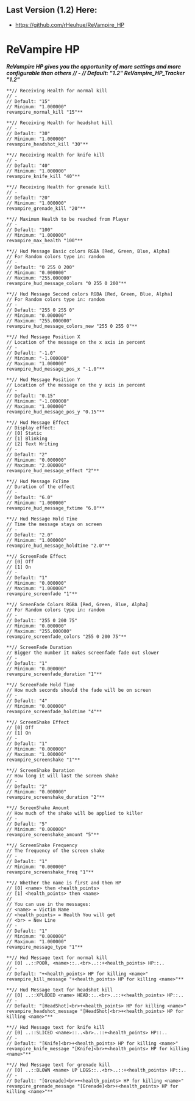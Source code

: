 ## Last Version (1.2) Here:
- https://github.com/rHeuhue/ReVampire_HP

# ReVampire HP

***ReVampire HP gives you the opportunity of more settings and more configurable than others***
 ***// -
	// Default: "1.2"
	ReVampire_HP_Tracker "1.2"***

	**// Receiving Health for normal kill
	// -
	// Default: "15"
	// Minimum: "1.000000"
	revampire_normal_kill "15"**

	**// Receiving Health for headshot kill
	// -
	// Default: "30"
	// Minimum: "1.000000"
	revampire_headshot_kill "30"**

	**// Receiving Health for knife kill
	// -
	// Default: "40"
	// Minimum: "1.000000"
	revampire_knife_kill "40"**

	**// Receiving Health for grenade kill
	// -
	// Default: "20"
	// Minimum: "1.000000"
	revampire_grenade_kill "20"**

	**// Maximum Health to be reached from Player
	// -
	// Default: "100"
	// Minimum: "1.000000"
	revampire_max_health "100"**

	**// Hud Message Basic colors RGBA [Red, Green, Blue, Alpha]
	// For Random colors type in: random
	// -
	// Default: "0 255 0 200"
	// Minimum: "0.000000"
	// Maximum: "255.000000"
	revampire_hud_message_colors "0 255 0 200"**

	**// Hud Message Second colors RGBA [Red, Green, Blue, Alpha]
	// For Random colors type in: random
	// -
	// Default: "255 0 255 0"
	// Minimum: "0.000000"
	// Maximum: "255.000000"
	revampire_hud_message_colors_new "255 0 255 0"**

	**// Hud Message Position X
	// Location of the message on the x axis in percent
	// -
	// Default: "-1.0"
	// Minimum: "-1.000000"
	// Maximum: "1.000000"
	revampire_hud_message_pos_x "-1.0"**

	**// Hud Message Position Y
	// Location of the message on the y axis in percent
	// -
	// Default: "0.15"
	// Minimum: "-1.000000"
	// Maximum: "1.000000"
	revampire_hud_message_pos_y "0.15"**

	**// Hud Message Effect
	// Display effect:
	// [0] Static
	// [1] Blinking
	// [2] Text Writing
	// -
	// Default: "2"
	// Minimum: "0.000000"
	// Maximum: "2.000000"
	revampire_hud_message_effect "2"**

	**// Hud Message FxTime
	// Duration of the effect
	// -
	// Default: "6.0"
	// Minimum: "1.000000"
	revampire_hud_message_fxtime "6.0"**

	**// Hud Message Hold Time
	// Time the message stays on screen
	// -
	// Default: "2.0"
	// Minimum: "1.000000"
	revampire_hud_message_holdtime "2.0"**

	**// ScreenFade Effect
	// [0] Off
	// [1] On
	// -
	// Default: "1"
	// Minimum: "0.000000"
	// Maximum: "1.000000"
	revampire_screenfade "1"**

	**// SreenFade Colors RGBA [Red, Green, Blue, Alpha]
	// For Random colors type in: random
	// -
	// Default: "255 0 200 75"
	// Minimum: "0.000000"
	// Maximum: "255.000000"
	revampire_screenfade_colors "255 0 200 75"**

	**// ScreenFade Duration
	// Bigger the number it makes screenfade fade out slower
	// -
	// Default: "1"
	// Minimum: "0.000000"
	revampire_screenfade_duration "1"**

	**// ScreenFade Hold Time
	// How much seconds should the fade will be on screen
	// -
	// Default: "4"
	// Minimum: "0.000000"
	revampire_screenfade_holdtime "4"**

	**// ScreenShake Effect
	// [0] Off
	// [1] On
	// -
	// Default: "1"
	// Minimum: "0.000000"
	// Maximum: "1.000000"
	revampire_screenshake "1"**

	**// ScreenShake Duration
	// How long it will last the screen shake
	// -
	// Default: "2"
	// Minimum: "0.000000"
	revampire_screenshake_duration "2"**

	**// ScreenShake Amount
	// How much of the shake will be applied to killer
	// -
	// Default: "5"
	// Minimum: "0.000000"
	revampire_screenshake_amount "5"**

	**// ScreenShake Frequency
	// The frequency of the screen shake
	// -
	// Default: "1"
	// Minimum: "0.000000"
	revampire_screenshake_freq "1"**

	**// Whether the name is first and then HP
	// [0] <name> then <health_points>
	// [1] <health_points> then <name>
	// 
	// You can use in the messages:
	// <name> = Victim Name
	// <health_points> = Health You will get
	// <br> = New Line
	// -
	// Default: "1"
	// Minimum: "0.000000"
	// Maximum: "1.000000"
	revampire_message_type "1"**

	**// Hud Message text for normal kill
	// [0] ..::POOR, <name>::..<br>..::+<health_points> HP::..
	// -
	// Default: "+<health_points> HP for killing <name>"
	revampire_kill_message "+<health_points> HP for killing <name>"**

	**// Hud Message text for headshot kill
	// [0] ..::XPLODED <name> HEAD::..<br>..::+<health_points> HP::..
	// -
	// Default: "[HeadShot]<br>+<health_points> HP for killing <name>"
	revampire_headshot_message "[HeadShot]<br>+<health_points> HP for killing <name>"**

	**// Hud Message text for knife kill
	// [0] ..::SLICED <name>::..<br>..::+<health_points> HP::..
	// -
	// Default: "[Knife]<br>+<health_points> HP for killing <name>"
	revampire_knife_message "[Knife]<br>+<health_points> HP for killing <name>"**

	**// Hud Message text for grenade kill
	// [0] ..::BLOWN <name> UP LEGS::..<br>..::+<health_points> HP::..
	// -
	// Default: "[Grenade]<br>+<health_points> HP for killing <name>"
	revampire_grenade_message "[Grenade]<br>+<health_points> HP for killing <name>"**
